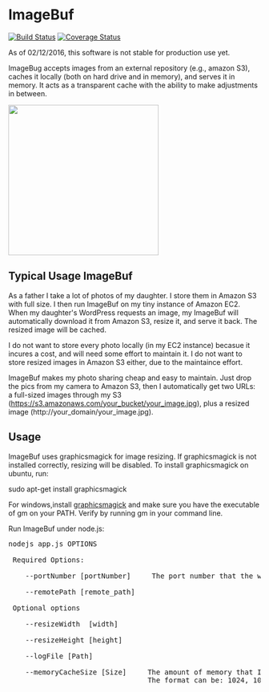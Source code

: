 

# ImageBuf

[![Build Status](https://travis-ci.org/yefuwang/ImageBuf.svg?branch=master)](https://travis-ci.org/yefuwang/ImageBuf)
[![Coverage Status](https://coveralls.io/repos/github/yefuwang/ImageBuf/badge.svg?branch=dev)](https://coveralls.io/github/yefuwang/ImageBuf?branch=dev)

As of 02/12/2016, this software is not stable for production use yet. 

ImageBug accepts images from an external repository (e.g., amazon S3), caches it locally (both on hard drive and in memory), and serves it in memory. It acts as a transparent cache with the ability to make adjustments in between.  

<img src="https://s3.amazonaws.com/wangyefucom/imagebuf.jpg" height="300" />

## Typical Usage ImageBuf

As a father I take a lot of photos of my daughter. I store them in Amazon S3 with full size. I then run ImageBuf on my tiny instance of Amazon EC2. When my daughter's WordPress requests an image, my ImageBuf will automatically download it from Amazon S3, resize it, and serve it back. The resized image will be cached.

I do not want to store every photo locally (in my EC2 instance) becasue it incures a cost, and will need some effort to maintain it. I do not want to store resized images in Amazon S3 either, due to the maintaince effort. 

ImageBuf makes my photo sharing cheap and easy to maintain. Just drop the pics from my camera to Amazon S3, then I automatically get two URLs: a full-sized images through my S3 (https://s3.amazonaws.com/your_bucket/your_image.jpg), plus a resized image (http://your_domain/your_image.jpg). 

## Usage

ImageBuf uses graphicsmagick for image resizing. If graphicsmagick is not installed correctly, resizing will be disabled. To install graphicsmagick on ubuntu, run:

sudo apt-get install graphicsmagick

For windows,install [graphicsmagick](http://www.graphicsmagick.org/) and make sure you have the executable of gm on your PATH. Verify by running gm in your command line.

Run ImageBuf under node.js:
<pre>
nodejs app.js OPTIONS

 Required Options:

    --portNumber [portNumber]     The port number that the web server will be hosted on.

    --remotePath [remote_path]

 Optional options

    --resizeWidth  [width]

    --resizeHeight [height]

    --logFile [Path]

    --memoryCacheSize [Size]     The amount of memory that ImageBuf uses as a in-memory cache.
                                 The format can be: 1024, 1000KB. 128MB, etc.Default: 0

</pre>